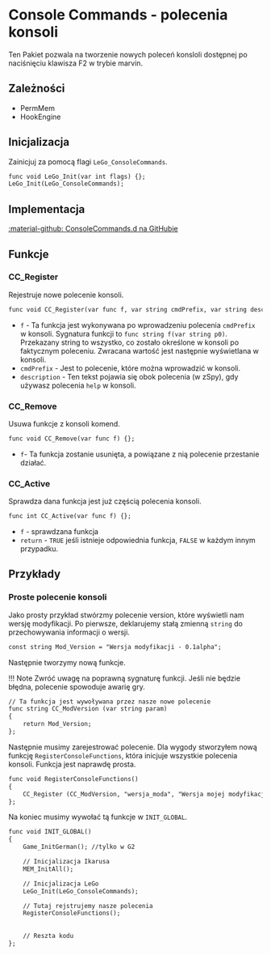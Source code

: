 # Console Commands - polecenia konsoli
Ten Pakiet pozwala na tworzenie nowych poleceń konsloli dostępnej po naciśnięciu klawisza F2 w trybie marvin.

## Zależności

- PermMem
- HookEngine

## Inicjalizacja
Zainicjuj za pomocą flagi `LeGo_ConsoleCommands`.
```dae
func void LeGo_Init(var int flags) {};
LeGo_Init(LeGo_ConsoleCommands);
```

## Implementacja
[:material-github: ConsoleCommands.d na GitHubie](https://github.com/Lehona/LeGo/blob/dev/ConsoleCommands.d)

## Funkcje

### CC_Register
Rejestruje nowe polecenie konsoli.
```dae
func void CC_Register(var func f, var string cmdPrefix, var string description) {};
```

- `f` - Ta funkcja jest wykonywana po wprowadzeniu polecenia `cmdPrefix` w konsoli. Sygnatura funkcji to `func string f(var string p0)`. Przekazany string to wszystko, co zostało określone w konsoli po faktycznym poleceniu. Zwracana wartość jest następnie wyświetlana w konsoli.
- `cmdPrefix` - Jest to polecenie, które można wprowadzić w konsoli.
- `description` - Ten tekst pojawia się obok polecenia (w zSpy), gdy używasz polecenia `help` w konsoli.

### CC_Remove
Usuwa funkcje z konsoli komend.
```dae
func void CC_Remove(var func f) {};
```

- `f`- Ta funkcja zostanie usunięta, a powiązane z nią polecenie przestanie działać.

### CC_Active
Sprawdza dana funkcja jest już częścią polecenia konsoli.
```dae
func int CC_Active(var func f) {};
```

- `f` - sprawdzana funkcja
- `return` - `TRUE` jeśli istnieje odpowiednia funkcja, `FALSE` w każdym innym przypadku.

## Przykłady

### Proste polecenie konsoli
Jako prosty przykład stwórzmy polecenie version, które wyświetli nam wersję modyfikacji. 
Po pierwsze, deklarujemy stałą zmienną `string` do przechowywania informacji o wersji.
```dae
const string Mod_Version = "Wersja modyfikacji - 0.1alpha";
```
Następnie tworzymy nową funkcje.

!!! Note
    Zwróć uwagę na poprawną sygnaturę funkcji. Jeśli nie będzie błędna, polecenie spowoduje awarię gry.

```dae
// Ta funkcja jest wywoływana przez nasze nowe polecenie
func string CC_ModVersion (var string param)
{
    return Mod_Version;
};
```
Następnie musimy zarejestrować polecenie. Dla wygody stworzyłem nową funkcję `RegisterConsoleFunctions`, która inicjuje wszystkie polecenia konsoli. Funkcja jest naprawdę prosta.
```dae
func void RegisterConsoleFunctions()
{
    CC_Register (CC_ModVersion, "wersja_moda", "Wersja mojej modyfikacji.");
};
```
Na koniec musimy wywołać tą funkcje w `INIT_GLOBAL`.
```dae
func void INIT_GLOBAL()
{
    Game_InitGerman(); //tylko w G2

    // Inicjalizacja Ikarusa
    MEM_InitAll();

    // Inicjalizacja LeGo
    LeGo_Init(LeGo_ConsoleCommands);

    // Tutaj rejstrujemy nasze polecenia
    RegisterConsoleFunctions();
    
    
    // Reszta kodu
};
```
